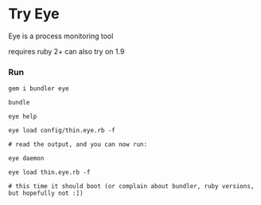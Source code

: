 # Try Eye

Eye is a process monitoring tool


requires ruby 2+
can also try on 1.9

### Run

    gem i bundler eye

    bundle

    eye help

    eye load config/thin.eye.rb -f

    # read the output, and you can now run:

    eye daemon
    
    eye load thin.eye.rb -f
    
    # this time it should boot (or complain about bundler, ruby versions, but hopefully not :])
